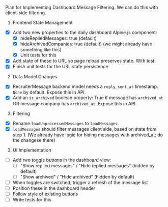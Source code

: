 Plan for Implementing Dashboard Message Filtering.
We can do this with client-side filtering.

1. Frontend State Management

 - [x] Add two new properties to the daily dashboard Alpine.js component:
    - [x] hideRepliedMessages: true (default)
    - [x] hideArchivedCompanies: true (default) (we might already have
          something like this)
    - [x] Unit tests for this
 - [x] Add state of these to URL so page reload preserves state. With test.
 - [x] Finish unit tests for the URL state persistence

2. Data Model Changes
  - [x] RecruiterMessage backend model needs a `reply_sent_at` timestamp.
        `None` by default. Expose this in API.
  - [x] Add an `is_archived` boolean property:
        True if message has `archived_at` OR message company has `archived_at`.
        Expose this in API.

3. Filtering

 - [x] Rename `loadUnprocessedMessages` to `loadMessages`.
 - [x] `loadMessages` should filter messages client side, based on state from step 1.
       (We already have logic for hiding messages with archived_at; do the
       changese there)

3. UI Implementation

 - [ ] Add two toggle buttons in the dashboard view:
    - [ ] "Show replied messages" / "Hide replied messages" (hidden by default)
    - [ ] "Show archived" / "Hide archived" (hidden by default)
 - [ ] When toggles are switched, trigger a refresh of the message list
 - [ ] Position these in the dashboard header
 - [ ] Follow style of existing buttons
 - [ ] Write tests for this

